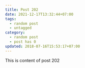 ```yaml
---
title: Post 202
date: 2021-12-17T13:32:44+07:00
tags:
  - random post
  - untagged
category:
  - random post
  - post has 0
updated: 2018-07-16T15:53:17+07:00
---
```

This is content of post 202